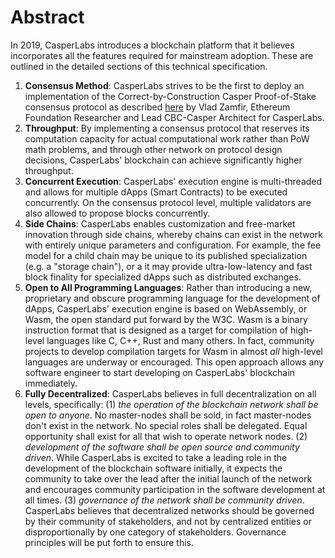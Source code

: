 # Abstract

In 2019, CasperLabs introduces a blockchain platform that it believes incorporates all the features required for mainstream adoption. These are outlined in the detailed sections of this technical specification.

1. **Consensus Method**: CasperLabs strives to be the first to deploy an implementation of  the Correct-by-Construction Casper Proof-of-Stake consensus protocol as described [here](https://github.com/cbc-casper/cbc-casper-paper) by Vlad Zamfir, Ethereum Foundation Researcher  and Lead CBC-Casper Architect for CasperLabs.
2. **Throughput**: By implementing a consensus protocol that reserves its computation capacity for actual computational work rather than PoW math problems, and through other network on protocol design decisions, CasperLabs' blockchain can achieve significantly higher throughput.
3. **Concurrent Execution**: CasperLabs' execution engine is multi-threaded and allows for multiple dApps \(Smart Contracts\) to be executed concurrently. On the consensus protocol level, multiple validators are also allowed to propose blocks concurrently. 
4. **Side Chains**: CasperLabs enables customization and free-market innovation through side chains, whereby chains can exist in the network with entirely unique parameters and configuration. For example, the fee model for a child chain may be unique to its published specialization \(e.g. a "storage chain"\), or a it may provide ultra-low-latency and fast block finality for specialized dApps such as distributed exchanges.
5. **Open to All Programming Languages**: Rather than introducing a new, proprietary and obscure programming language for the development of dApps, CasperLabs' execution engine is based on WebAssembly, or Wasm, the open standard put forward by the W3C. Wasm is a binary instruction format that is designed as a target for compilation of high-level languages like C, C++, Rust and many others. In fact, community projects to develop compilation targets for Wasm in almost _all_ high-level languages are underway or encouraged. This open approach allows any software engineer to start developing on CasperLabs' blockchain immediately.
6. **Fully Decentralized**: CasperLabs believes in full decentralization on all levels, specifically: \(1\) _the operation of the blockchain network shall be open to anyone_. No master-nodes shall be sold, in fact master-nodes don't exist in the network. No special roles shall be delegated. Equal opportunity shall exist for all that wish to operate network nodes. \(2\) _development of the software shall be open source and community driven_. While CasperLabs is excited to take a leading role in the development of the blockchain software initially, it expects the community to take over the lead after the initial launch of the network and encourages community participation in the software development at all times. \(3\) _governance of the network shall be community driven_. CasperLabs believes that decentralized networks should be governed by their community of stakeholders, and not by centralized entities or disproportionally by one category of stakeholders. Governance principles will be put forth to ensure this. 

